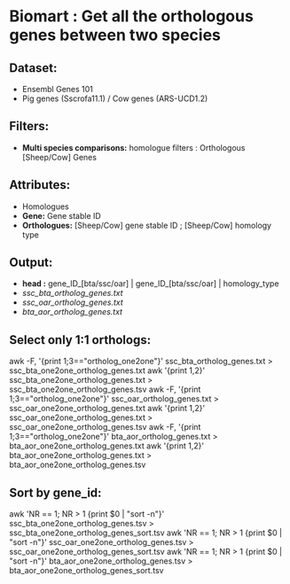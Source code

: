 # Biomart : Get all the orthologous genes between two species

## Dataset: 
- Ensembl Genes 101
- Pig genes (Sscrofa11.1) / Cow genes (ARS-UCD1.2)

## Filters: 
- **Multi species comparisons:** homologue filters : Orthologous [Sheep/Cow] Genes

## Attributes:
- Homologues
- **Gene:** Gene stable ID
- **Orthologues:**  [Sheep/Cow]  gene stable ID ; [Sheep/Cow] homology type

## Output:
- **head :** gene_ID_[bta/ssc/oar] | gene_ID_[bta/ssc/oar] | homology_type
- *ssc_bta_ortholog_genes.txt*
- *ssc_oar_ortholog_genes.txt*
- *bta_aor_ortholog_genes.txt*

## Select only 1:1 orthologs:

awk -F, '{print $1;$3=="ortholog_one2one"}' ssc_bta_ortholog_genes.txt > ssc_bta_one2one_ortholog_genes.txt
awk '{print $1,$2}' ssc_bta_one2one_ortholog_genes.txt > ssc_bta_one2one_ortholog_genes.tsv
awk -F, '{print $1;$3=="ortholog_one2one"}' ssc_oar_ortholog_genes.txt > ssc_oar_one2one_ortholog_genes.txt
awk '{print $1,$2}' ssc_oar_one2one_ortholog_genes.txt > ssc_oar_one2one_ortholog_genes.tsv
awk -F, '{print $1;$3=="ortholog_one2one"}' bta_aor_ortholog_genes.txt > bta_aor_one2one_ortholog_genes.txt
awk '{print $1,$2}' bta_aor_one2one_ortholog_genes.txt > bta_aor_one2one_ortholog_genes.tsv

## Sort by gene_id:
awk 'NR == 1; NR > 1 {print $0 | "sort -n"}' ssc_bta_one2one_ortholog_genes.tsv > ssc_bta_one2one_ortholog_genes_sort.tsv
awk 'NR == 1; NR > 1 {print $0 | "sort -n"}' ssc_oar_one2one_ortholog_genes.tsv >  ssc_oar_one2one_ortholog_genes_sort.tsv
awk 'NR == 1; NR > 1 {print $0 | "sort -n"}' bta_aor_one2one_ortholog_genes.tsv > bta_aor_one2one_ortholog_genes_sort.tsv
